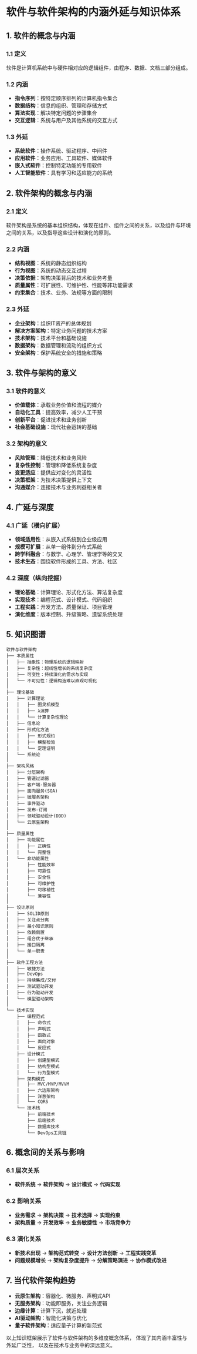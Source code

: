 
# 软件与软件架构的内涵外延与知识体系

## 1. 软件的概念与内涵

### 1.1 定义

软件是计算机系统中与硬件相对应的逻辑组件，由程序、数据、文档三部分组成。

### 1.2 内涵

- **指令序列**：按特定顺序排列的计算机指令集合
- **数据结构**：信息的组织、管理和存储方式
- **算法实现**：解决特定问题的步骤集合
- **交互逻辑**：系统与用户及其他系统的交互方式

### 1.3 外延

- **系统软件**：操作系统、驱动程序、中间件
- **应用软件**：业务应用、工具软件、媒体软件
- **嵌入式软件**：控制特定功能的专用软件
- **人工智能软件**：具有学习和适应能力的系统

## 2. 软件架构的概念与内涵

### 2.1 定义

软件架构是系统的基本组织结构，体现在组件、组件之间的关系，以及组件与环境之间的关系，以及指导这些设计和演化的原则。

### 2.2 内涵

- **结构视图**：系统的静态组织结构
- **行为视图**：系统的动态交互过程
- **决策依据**：架构决策背后的技术和业务考量
- **质量属性**：可扩展性、可维护性、性能等非功能需求
- **约束集合**：技术、业务、法规等方面的限制

### 2.3 外延

- **企业架构**：组织IT资产的总体规划
- **解决方案架构**：特定业务问题的技术方案
- **技术架构**：技术平台和基础设施
- **数据架构**：数据管理和流动的组织方式
- **安全架构**：保护系统安全的措施和策略

## 3. 软件与架构的意义

### 3.1 软件的意义

- **价值载体**：承载业务价值和流程的媒介
- **自动化工具**：提高效率，减少人工干预
- **创新平台**：促进技术和业务创新
- **社会基础设施**：现代社会运转的基础

### 3.2 架构的意义

- **风险管理**：降低技术和业务风险
- **复杂性控制**：管理和降低系统复杂度
- **变更适应**：提供应对变化的灵活性
- **决策框架**：为技术决策提供上下文
- **沟通媒介**：连接技术与业务利益相关者

## 4. 广延与深度

### 4.1 广延（横向扩展）

- **领域适用性**：从嵌入式系统到企业级应用
- **规模可扩展**：从单一组件到分布式系统
- **跨学科融合**：与数学、心理学、管理学等的交叉
- **技术生态**：围绕软件形成的工具、方法、社区

### 4.2 深度（纵向挖掘）

- **理论基础**：计算理论、形式化方法、算法复杂度
- **实现技术**：编程范式、设计模式、代码组织
- **工程实践**：开发方法、质量保证、项目管理
- **演化维度**：版本控制、升级策略、遗留系统处理

## 5. 知识图谱

```text
软件与软件架构
├── 本质属性
│   ├── 抽象性：物理系统的逻辑映射
│   ├── 复杂性：超线性增长的系统复杂度
│   ├── 可变性：持续演化的需求与实现
│   └── 不可见性：逻辑构造难以直观可视化
│
├── 理论基础
│   ├── 计算理论
│   │   ├── 图灵机模型
│   │   ├── λ演算
│   │   └── 计算复杂性理论
│   ├── 信息论
│   ├── 形式化方法
│   │   ├── 形式规约
│   │   ├── 模型检验
│   │   └── 定理证明
│   └── 系统论
│
├── 架构风格
│   ├── 分层架构
│   ├── 管道过滤器
│   ├── 客户端-服务器
│   ├── 面向服务(SOA)
│   ├── 微服务架构
│   ├── 事件驱动
│   ├── 发布-订阅
│   ├── 领域驱动设计(DDD)
│   └── 云原生架构
│
├── 质量属性
│   ├── 功能属性
│   │   ├── 正确性
│   │   └── 完整性
│   └── 非功能属性
│       ├── 性能效率
│       ├── 可靠性
│       ├── 安全性
│       ├── 可维护性
│       ├── 可移植性
│       └── 兼容性
│
├── 设计原则
│   ├── SOLID原则
│   ├── 关注点分离
│   ├── 最小知识原则
│   ├── 依赖倒置
│   ├── 组合优于继承
│   ├── 接口隔离
│   └── 单一职责
│
├── 软件工程方法
│   ├── 敏捷方法
│   ├── DevOps
│   ├── 持续集成/交付
│   ├── 测试驱动开发
│   ├── 行为驱动开发
│   └── 模型驱动架构
│
└── 技术实现
    ├── 编程范式
    │   ├── 命令式
    │   ├── 声明式
    │   ├── 函数式
    │   ├── 面向对象
    │   └── 反应式
    ├── 设计模式
    │   ├── 创建型模式
    │   ├── 结构型模式
    │   └── 行为型模式
    ├── 架构模式
    │   ├── MVC/MVP/MVVM
    │   ├── 六边形架构
    │   ├── 洋葱架构
    │   └── CQRS
    └── 技术栈
        ├── 前端技术
        ├── 后端技术
        ├── 数据库技术
        └── DevOps工具链

```

## 6. 概念间的关系与影响

### 6.1 层次关系

- **软件系统** → **软件架构** → **设计模式** → **代码实现**

### 6.2 影响关系

- **业务需求** → **架构决策** → **技术选择** → **实现约束**
- **架构质量** → **开发效率** → **业务敏捷性** → **市场竞争力**

### 6.3 演化关系

- **新技术出现** → **架构范式转变** → **设计方法创新** → **工程实践变革**
- **问题规模增长** → **架构复杂度提升** → **分解策略演进** → **协作模式改进**

## 7. 当代软件架构趋势

- **云原生架构**：容器化、微服务、声明式API
- **无服务架构**：功能即服务，关注业务逻辑
- **边缘计算**：计算下沉，就近处理
- **AI驱动架构**：智能化决策与优化
- **量子软件架构**：适应量子计算的新范式

以上知识框架展示了软件与软件架构的多维度概念体系，
体现了其内涵丰富性与外延广泛性，
以及在技术与业务中的深远意义。
